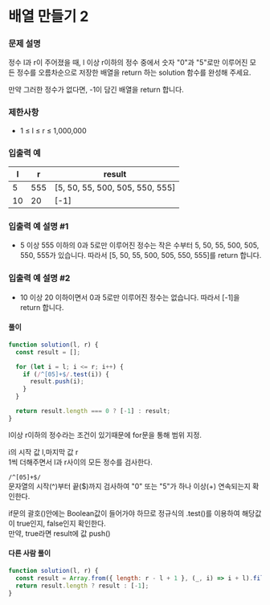 # 배열 만들기 2

### 문제 설명

정수 l과 r이 주어졌을 때, l 이상 r이하의 정수 중에서 숫자 "0"과 "5"로만 이루어진 모든 정수를 오름차순으로 저장한 배열을 return 하는 solution 함수를 완성해 주세요.

만약 그러한 정수가 없다면, -1이 담긴 배열을 return 합니다.

### 제한사항

- 1 ≤ l ≤ r ≤ 1,000,000

### 입출력 예

| l   | r   | result                          |
| --- | --- | ------------------------------- |
| 5   | 555 | [5, 50, 55, 500, 505, 550, 555] |
| 10  | 20  | [-1]                            |

### 입출력 예 설명 #1

- 5 이상 555 이하의 0과 5로만 이루어진 정수는 작은 수부터 5, 50, 55, 500, 505, 550, 555가 있습니다. 따라서 [5, 50, 55, 500, 505, 550, 555]를 return 합니다.

### 입출력 예 설명 #2

- 10 이상 20 이하이면서 0과 5로만 이루어진 정수는 없습니다. 따라서 [-1]을 return 합니다.

#### 풀이

```javascript
function solution(l, r) {
  const result = [];

  for (let i = l; i <= r; i++) {
    if (/^[05]+$/.test(i)) {
      result.push(i);
    }
  }

  return result.length === 0 ? [-1] : result;
}
```

l이상 r이하의 정수라는 조건이 있기때문에 for문을 통해 범위 지정.

i의 시작 값 l,마지막 값 r  
1씩 더해주면서 l과 r사이의 모든 정수를 검사한다.

`/^[05]+$/`  
문자열의 시작(^)부터 끝($)까지 검사하여 "0" 또는 "5"가 하나 이상(+) 연속되는지 확인한다.

if문의 괄호()안에는 Boolean값이 들어가야 하므로 정규식의 .test()를 이용하여 해당값이 true인지, false인지 확인한다.  
만약, true라면 result에 값 push()

#### 다른 사람 풀이

```javascript
function solution(l, r) {
  const result = Array.from({ length: r - l + 1 }, (_, i) => i + l).filter((n) => !/[^05]/.test(n));
  return result.length ? result : [-1];
}
```
